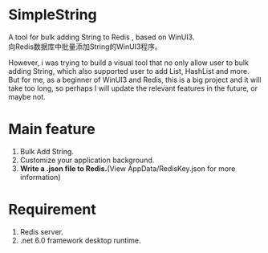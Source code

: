 # SimpleString
A tool for bulk adding String to Redis , based on WinUI3.  
向Redis数据库中批量添加String的WinUI3程序。


However, i was trying to build a visual tool that no only allow user to bulk adding String, which also supported user to add List, HashList and more.  
But for me, as a beginner of WinUI3 and Redis, this is a big project and it will take too long, so perhaps I will update the relevant features in the future, or maybe not.  


# Main feature
1. Bulk Add String.
2. Customize your application background.
3. __Write a .json file to Redis.__(View AppData/RedisKey.json for more information)  

# Requirement
1. Redis server.
2. .net 6.0 framework desktop runtime.
